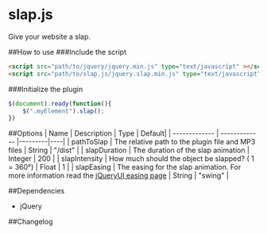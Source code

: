 # slap.js
Give your website a slap.

##How to use
###Include the script

```html
<script src="path/to/jquery/jquery.min.js" type="text/javascript" ></script>
<script src="path/to/slap.js/jquery.slap.min.js" type="text/javascript" ></script>
```

###Initialize the plugin
```js
$(document).ready(function(){
	$(".myElement").slap();
})
```

##Options
| Name          | Description   | Type | Default|
| ------------- | ------------- |---------|----|
| pathToSlap    | The relative path to the plugin file and MP3 files  | String | "/dist"  |
| slapDuration  | The duration of the slap animation  | Integer | 200 |
| slapIntensity | How much should the object be slapped? ( 1 = 360°) | Float | 1 |
| slapEasing    | The easing for the slap animation. For more information read the [jQueryUI easing page](https://jqueryui.com/easing/) | String | "swing" |

##Dependencies
* jQuery

##Changelog
